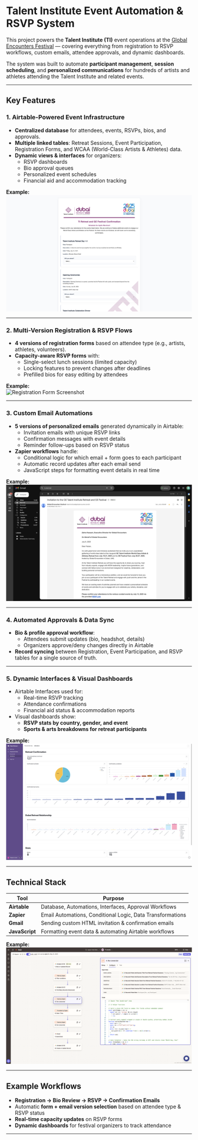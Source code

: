 # Talent Institute Event Automation & RSVP System

This project powers the **Talent Institute (TI)** event operations at the [Global Encounters Festival](https://the.ismaili/ae/en/globalencounters/talent-institute/about) — covering everything from registration to RSVP workflows, custom emails, attendee approvals, and dynamic dashboards.

The system was built to automate **participant management**, **session scheduling**, and **personalized communications** for hundreds of artists and athletes attending the Talent Institute and related events.

---

## Key Features

### 1. Airtable-Powered Event Infrastructure
- **Centralized database** for attendees, events, RSVPs, bios, and approvals.
- **Multiple linked tables**: Retreat Sessions, Event Participation, Registration Forms, and WCAA (World-Class Artists & Athletes) data.
- **Dynamic views & interfaces** for organizers:
  - RSVP dashboards
  - Bio approval queues
  - Personalized event schedules
  - Financial aid and accommodation tracking  

**Example:**  
![Airtable Event Participation Table](images/event-participation.png)

---

### 2. Multi-Version Registration & RSVP Flows
- **4 versions of registration forms** based on attendee type (e.g., artists, athletes, volunteers).  
- **Capacity-aware RSVP forms** with:
  - Single-select lunch sessions (limited capacity)
  - Locking features to prevent changes after deadlines
  - Prefilled bios for easy editing by attendees  

**Example:**  
![Registration Form Screenshot](images/registration-form.png)

---

### 3. Custom Email Automations
- **5 versions of personalized emails** generated dynamically in Airtable:
  - Invitation emails with unique RSVP links  
  - Confirmation messages with event details  
  - Reminder follow-ups based on RSVP status  
- **Zapier workflows** handle:
  - Conditional logic for which email + form goes to each participant
  - Automatic record updates after each email send
  - JavaScript steps for formatting event details in real time  

**Example:**  
![Personalized Email Screenshot](images/email-sample.png)

---

### 4. Automated Approvals & Data Sync
- **Bio & profile approval workflow**:
  - Attendees submit updates (bio, headshot, details)
  - Organizers approve/deny changes directly in Airtable  
- **Record syncing** between Registration, Event Participation, and RSVP tables for a single source of truth.  

---

### 5. Dynamic Interfaces & Visual Dashboards
- Airtable Interfaces used for:
  - Real-time RSVP tracking  
  - Attendance confirmations  
  - Financial aid status & accommodation reports  
- Visual dashboards show:
  - **RSVP stats by country, gender, and event**
  - **Sports & arts breakdowns for retreat participants**

**Example:**  
![Airtable Dashboard Screenshot](images/dashboard.png)

---

## Technical Stack

| Tool            | Purpose                                                   |
|------------------|-----------------------------------------------------------|
| **Airtable**      | Database, Automations, Interfaces, Approval Workflows     |
| **Zapier**        | Email Automations, Conditional Logic, Data Transformations|
| **Gmail**         | Sending custom HTML invitation & confirmation emails      |
| **JavaScript**    | Formatting event data & automating Airtable workflows     |

**Example:**  
![Zapier Automation Workflow](images/zapier-automation.png)

---

## Example Workflows

- **Registration → Bio Review → RSVP → Confirmation Emails**  
- Automatic **form + email version selection** based on attendee type & RSVP status  
- **Real-time capacity updates** on RSVP forms  
- **Dynamic dashboards** for festival organizers to track attendance  

---

